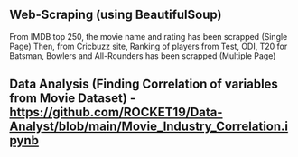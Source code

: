 ## Web-Scraping (using BeautifulSoup) 

From IMDB top 250, the movie name and rating has been scrapped (Single Page)
Then, from Cricbuzz site, Ranking of players from Test, ODI, T20 for Batsman, Bowlers and All-Rounders has been scrapped (Multiple Page)

## Data Analysis (Finding Correlation of variables from Movie Dataset) - https://github.com/ROCKET19/Data-Analyst/blob/main/Movie_Industry_Correlation.ipynb

